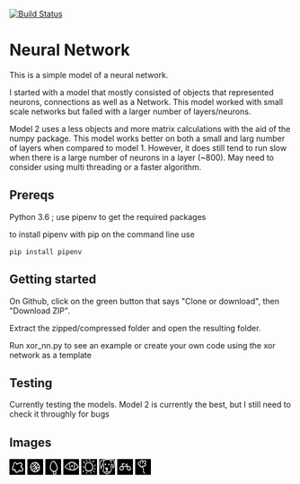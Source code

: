 [![Build Status](https://travis-ci.org/bguta/neural_network.svg?branch=master)](https://travis-ci.org/bguta/neural_network)

# Neural Network

This is a simple model of a neural network. 

I started with a model that mostly consisted of objects that 
represented neurons, connections as well as a Network. This model worked with small scale networks but failed with a
larger number of layers/neurons. 

Model 2 uses a less objects and more matrix calculations with the aid of the numpy package. This model works better
on both a small and larg number of layers when compared to model 1. However, it does still tend to run slow when there
is a large number of neurons in a layer (~800). May need to consider using multi threading or a faster algorithm.

## Prereqs

Python 3.6 ; use pipenv to get the required packages

to install pipenv with pip on the command line use

```
pip install pipenv
```

## Getting started

On Github, click on the green button that says "Clone or download", then "Download ZIP".

Extract the zipped/compressed folder and open the resulting folder.

Run xor_nn.py to see an example or create your own code using the xor network as a template

## Testing

Currently testing the models. Model 2 is currently the best, but I still need to check it throughly for bugs

## Images
![preview](data/pics/cloud.png) 
![preview](data/pics/basketball.png) 
![preview](data/pics/LightBulb.png) 
![preview](data/pics/eye.png)
![preview](data/pics/sun.png)
![preview](data/pics/dog.png)
![preview](data/pics/bike.png)
![preview](data/pics/flower.png)



